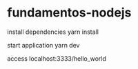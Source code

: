 # fundamentos-nodejs

install dependencies
yarn install

start application
yarn dev

access localhost:3333/hello_world
